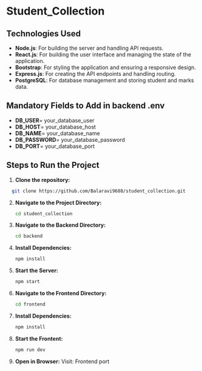 # Student_Collection

## Technologies Used

- **Node.js**:  For building the server and handling API requests.
- **React.js**: For building the user interface and managing the state of the application.
- **Bootstrap**: For styling the application and ensuring a responsive design.
- **Express.js**: For creating the API endpoints and handling routing.
- **PostgreSQL**: For database management and storing student and marks data.



## Mandatory Fields to Add in backend .env

- **DB_USER**= your_database_user
- **DB_HOST**= your_database_host
- **DB_NAME**= your_database_name
- **DB_PASSWORD**= your_database_password
- **DB_PORT**= your_database_port

## Steps to Run the Project

1. **Clone the repository:**
 ```sh
   git clone https://github.com/Balaravi9688/student_collection.git
   ```
   
2. **Navigate to the Project Directory:**
   ```sh
   cd student_collection
   ```

3. **Navigate to the Backend Directory:**
   ```sh
   cd backend
   ```

4. **Install Dependencies:**
   ```sh
   npm install
   ```

5. **Start the Server:**
   ```sh
   npm start
   ```

5. **Navigate to the Frontend Directory:**
   ```sh
   cd frontend
   ```
6. **Install Dependencies:**
   ```sh
   npm install
   ```

7. **Start the Frontent:**
      ```sh
   npm run dev
   ```

8. **Open in Browser:**
   Visit: Frontend port
